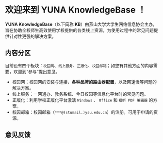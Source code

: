 # 欢迎来到 **YUNA KnowledgeBase** ！

**YUNA KnowledgeBase**（以下简称 **KB**）由燕山大学大学生网络信息协会主办，旨在协助全校师生高效使用学校提供的各类线上资源，为使用过程中的常见问题提供针对性更强的解决方案。

## 内容分区

目前设有四个板块：`校园网`、`线上服务`、`正版化`、`校园邮箱`；如您有其他方面的内容需要，欢迎到“参与”提出意见。

- 校园网：校园网的安装与连接，**各种品牌的路由器配置**，以及网速慢等问题的解决方案。
- 线上服务：一网通办、教务系统、今日校园等信息化平台时的常见问题。
- 正版化：利用学校正版化平台激活 `Windows` 、 `Office` 和 `福昕 PDF 编辑器` 的方案。
- 校园邮箱：校园邮箱（`***@(stumail.)ysu.edu.cn`）的注册，可用于申请的资源。

## 意见反馈